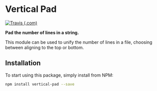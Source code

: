# Vertical Pad

[![Travis (.com)](https://img.shields.io/travis/com/haykam821/Vertical-Pad.svg?style=popout)](https://travis-ci.com/haykam821/Vertical-Pad)

**Pad the number of lines in a string.**

This module can be used to unify the number of lines in a file, choosing between aligning to the top or bottom.

## Installation

To start using this package, simply install from NPM:

```bash
npm install vertical-pad --save
```
